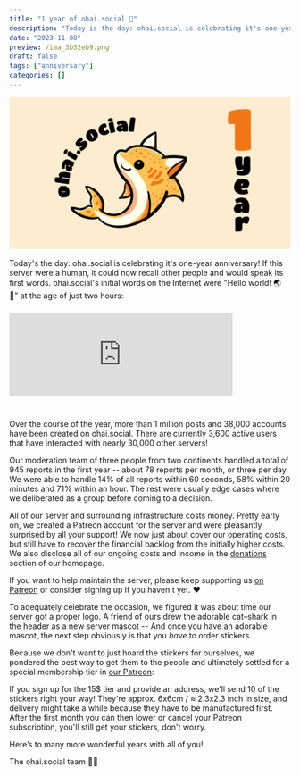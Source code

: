 ```yaml
---
title: "1 year of ohai.social 🎉"
description: "Today is the day: ohai.social is celebrating it's one-year anniversary!"
date: "2023-11-08"
preview: /ima_3b32eb9.png
draft: false
tags: ["anniversary"]
categories: []
---
```


<img src="anniversary-en.png">

Today's the day: ohai.social is celebrating it's one-year anniversary!
If this server were a human, it could now recall other people and would speak its first words.
ohai.social's initial words on the Internet were "Hello world! 🌏 👋" at the age of just two hours:

<iframe src="https://ohai.social/@ohai/109309770136074484/embed" class="mastodon-embed" style="max-width: 100%; border: 0; margin-top: .5rem; margin-bottom: 1.5rem;" width="400" allowfullscreen="allowfullscreen"></iframe>

Over the course of the year, more than 1 million posts and 38,000 accounts have been created on ohai.social. There are currently 3,600 active users that have interacted with nearly 30,000 other servers!

Our moderation team of three people from two continents handled a total of 945 reports in the first year -- about 78 reports per month, or three per day. We were able to handle 14% of all reports within 60 seconds, 58% within 20 minutes and 71% within an hour. The rest were usually edge cases where we deliberated as a group before coming to a decision.

All of our server and surrounding infrastructure costs money. Pretty early on, we created a Patreon account for the server and were pleasantly surprised by all your support! We now just about cover our operating costs, but still have to recover the financial backlog from the initially higher costs. We also disclose all of our ongoing costs and income in the [donations](https://about.ohai.social/donations/) section of our homepage.

If you want to help maintain the server, please keep supporting us [on Patreon](https://www.patreon.com/ohaisocial) or consider signing up if you haven't yet. ❤️

To adequately celebrate the occasion, we figured it was about time our server got a proper logo. A friend of ours drew the adorable cat–⁠shark in the header as a new server mascot -- And once you have an adorable mascot, the next step obviously is that you _have_ to order stickers.

Because we don't want to just hoard the stickers for ourselves, we pondered the best way to get them to the people and ultimately settled for a special membership tier in [our Patreon](https://www.patreon.com/ohaisocial):

If you sign up for the 15$ tier and provide an address, we'll send 10 of the stickers right your way! They're approx. 6x6cm / ≈ 2.3x2.3 inch in size, and delivery might take a while because they have to be manufactured first. After the first month you can then lower or cancel your Patreon subscription, you'll still get your stickers, don't worry.

Here’s to many more wonderful years with all of you!

The ohai.social team 🍾🥂

<script src="https://ohai.social/embed.js" async="async"></script>
